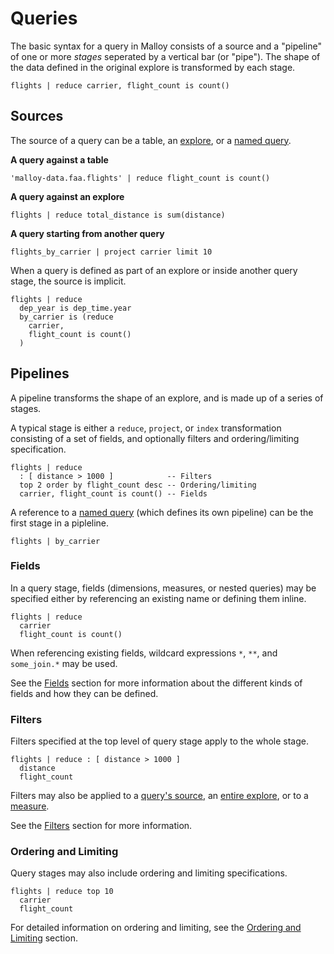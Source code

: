 # Queries

The basic syntax for a query in Malloy consists of a source
and a "pipeline" of one or more _stages_ seperated by a vertical bar (or "pipe"). The shape of the data defined in the original explore is transformed by each stage.

```malloy
flights | reduce carrier, flight_count is count()
```

## Sources

The source of a query can be a table, an [explore](explore.md), or a [named query](statement.md#queries).

**A query against a table**

```malloy
'malloy-data.faa.flights' | reduce flight_count is count()
```

**A query against an explore**

```malloy
flights | reduce total_distance is sum(distance)
```

**A query starting from another query**
```malloy
flights_by_carrier | project carrier limit 10
```

When a query is defined as part of an explore or inside
another query stage, the source is implicit.

```malloy
flights | reduce
  dep_year is dep_time.year
  by_carrier is (reduce
    carrier,
    flight_count is count()
  )
```

## Pipelines

A pipeline transforms the shape of an explore, and is made up of a series of stages.

A typical stage is either a `reduce`, `project`, or `index` transformation consisting of a set of fields, and optionally filters and ordering/limiting specification.

```malloy
flights | reduce
  : [ distance > 1000 ]            -- Filters
  top 2 order by flight_count desc -- Ordering/limiting
  carrier, flight_count is count() -- Fields
```

A reference to a [named query](nesting.md) (which defines its own pipeline) can be the first stage in a pipleline.

```malloy
flights | by_carrier
```

### Fields

In a query stage, fields (dimensions, measures, or nested
queries) may be specified either by referencing an existing
name or defining them inline.

```malloy
flights | reduce
  carrier
  flight_count is count()
```

When referencing existing fields, wildcard expressions `*`, `**`, and `some_join.*` may be used.

<!-- TODO explain what these all do. -->

See the [Fields](fields.md) section for more information
about the different kinds of fields and how they can be
defined.

### Filters

Filters specified at the top level of query stage apply to
the whole stage.

```malloy
flights | reduce : [ distance > 1000 ]
  distance
  flight_count
```

Filters may also be applied to a [query's source](), an [entire explore](explore.md#filtering-explores), or to a [measure](expressions.md).

<!-- TODO: improve link for filtering a measure. -->

See the [Filters](filters.md) section for more information.

### Ordering and Limiting

Query stages may also include ordering and limiting
specifications.

```malloy
flights | reduce top 10
  carrier
  flight_count
```

For detailed information on ordering and limiting, see the [Ordering and Limiting](order_by.md) section.